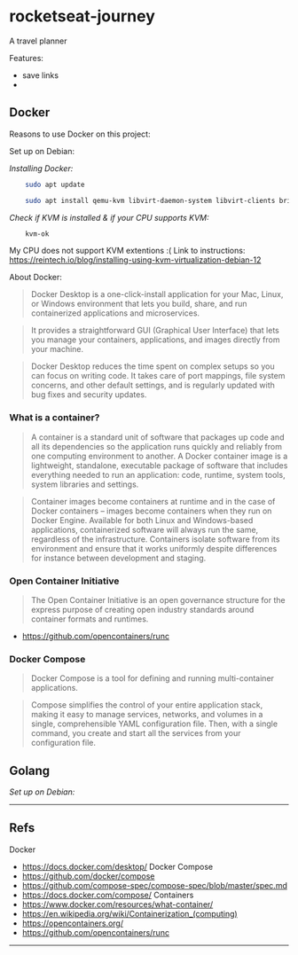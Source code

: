 # rocketseat-journey
A travel planner

Features:
- save links
-

## Docker
Reasons to use Docker on this project:


Set up on Debian:

_Installing Docker:_
``` bash
    sudo apt update
```
``` bash
    sudo apt install qemu-kvm libvirt-daemon-system libvirt-clients bridge-utils virtinst libvirt-daemon
```

_Check if KVM is installed & if your CPU supports KVM:_
``` bash
    kvm-ok
```

My CPU does not support KVM extentions :( Link to instructions: https://reintech.io/blog/installing-using-kvm-virtualization-debian-12


About Docker:
> Docker Desktop is a one-click-install application for your Mac, Linux, or Windows environment that lets you build, share, and run containerized applications and microservices.

> It provides a straightforward GUI (Graphical User Interface) that lets you manage your containers, applications, and images directly from your machine.

> Docker Desktop reduces the time spent on complex setups so you can focus on writing code. It takes care of port mappings, file system concerns, and other default settings, and is regularly updated with bug fixes and security updates.


### What is a container?
> A container is a standard unit of software that packages up code and all its dependencies so the application runs quickly and reliably from one computing environment to another.
> A Docker container image is a lightweight, standalone, executable package of software that includes everything needed to run an application: code, runtime, system tools, system libraries and settings.

> Container images become containers at runtime and in the case of Docker containers – images become containers when they run on Docker Engine. Available for both Linux and Windows-based applications, containerized software will always run the same, regardless of the infrastructure. Containers isolate software from its environment and ensure that it works uniformly despite differences for instance between development and staging.


### Open Container Initiative
> The Open Container Initiative is an open governance structure for the express purpose of creating open industry standards around container formats and runtimes.

- https://github.com/opencontainers/runc


### Docker Compose
> Docker Compose is a tool for defining and running multi-container applications.

> Compose simplifies the control of your entire application stack, making it easy to manage services, networks, and volumes in a single, comprehensible YAML configuration file. Then, with a single command, you create and start all the services from your configuration file.


## Golang

_Set up on Debian:_




---

## Refs

Docker
- https://docs.docker.com/desktop/
Docker Compose
- https://github.com/docker/compose
- https://github.com/compose-spec/compose-spec/blob/master/spec.md
- https://docs.docker.com/compose/
Containers
- https://www.docker.com/resources/what-container/
- https://en.wikipedia.org/wiki/Containerization_(computing)
- https://opencontainers.org/
- https://github.com/opencontainers/runc

---
